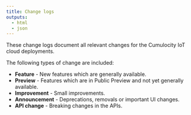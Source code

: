 ```yaml
---
title: Change logs
outputs:
  - html
  - json
---
```


These change logs document all relevant changes for the Cumulocity IoT cloud deployments.

The following types of change are included:

- **Feature** - New features which are generally available.
- **Preview** - Features which are in Public Preview and not yet generally available.
- **Improvement** - Small improvements.
- **Announcement** - Deprecations, removals or important UI changes.
- **API change** - Breaking changes in the APIs.
